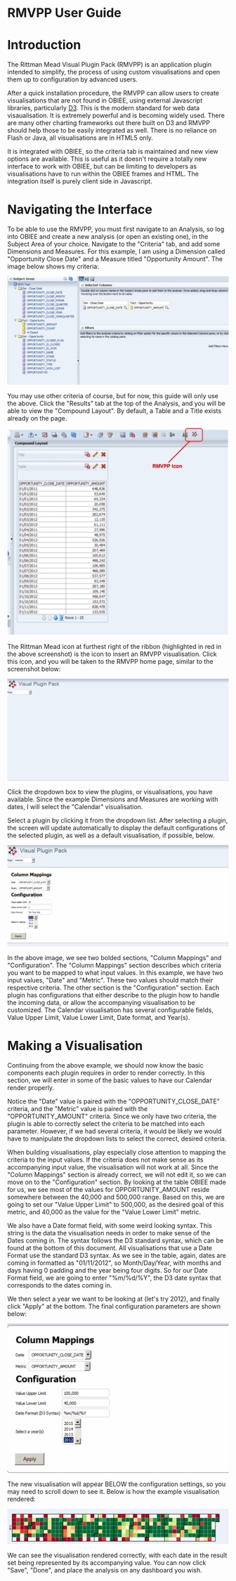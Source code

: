RMVPP User Guide
===

# Introduction

The Rittman Mead Visual Plugin Pack (RMVPP) is an application plugin intended to simplify, the process of using custom visualisations and open them up to configuration by advanced users.

After a quick installation procedure, the RMVPP can allow users to create visualisations that are not found in OBIEE, using external Javascript libraries, particularly [D3](http://d3js.org/). This is the modern standard for web data visaualisation. It is extremely powerful and is becoming widely used. There are many other charting frameworks out there built on D3 and RMVPP should help those to be easily integrated as well. There is no reliance on Flash or Java, all visualisations are in HTML5 only.

It is integrated with OBIEE, so the criteria tab is maintained and new view options are available. This is useful as it doesn't require a totally new interface to work with OBIEE, but can be limiting to developers as visualisations have to run within the OBIEE frames and HTML. The integration itself is purely client side in Javascript.

# Navigating the Interface

To be able to use the RMVPP, you must first navigate to an Analysis, so log into OBIEE and create a new analysis (or open an existing one), in the Subject Area of your choice. Navigate to the "Criteria" tab, and add some Dimensions and Measures. 
For this example, I am using a Dimension called "Opportunity Close Date" and a Measure titled "Opportunity Amount". The image below shows my criteria:

![](images/developer/1.png)

You may use other criteria of course, but for now, this guide will only use the above. Click the "Results" tab at the top of the Analysis, and you will be able to view the "Compound Layout". By default, a Table and a Title exists already on the page.

![](images/developer/2.png)

The Rittman Mead icon at furthest right of the ribbon (highlighted in red in the above screenshot) is the icon to insert an RMVPP visualisation. Click this icon, and you will be taken to the RMVPP home page, similar to the screenshot below:

![](images/developer/3.png)

Click the dropdown box to view the plugins, or visualisations, you have available. Since the example Dimensions and Measures are working with dates, I will select the "Calendar" visualisation. 

Select a plugin by clicking it from the dropdown list. After selecting a plugin, the screen will update automatically to display the default configurations of the selected plugin, as well as a default visualisation, if possible, below.

![](images/developer/4.png)

In the above image, we see two bolded sections, "Column Mappings" and "Configuration". The "Column Mappings" section describes which criteria you want to be mapped to what input values. In this example, we have two input values, "Date" and "Metric". These two values should match their respective criteria. 
The other section  is the "Configuration" section. Each plugin has configurations that either describe to the plugin how to handle the incoming data, or allow the accompanying visualisation to be customized. The Calendar visualisation has several configurable fields, Value Upper Limit, Value Lower Limit, Date format, and Year(s). 

# Making a Visualisation

Continuing from the above example, we should now know the basic components each plugin requires in order to render correctly. In this section, we will enter in some of the basic values to have our Calendar render properly.

Notice the "Date" value is paired with the "OPPORTUNITY_CLOSE_DATE" criteria, and the "Metric" value is paired with the "OPPORTUNITY_AMOUNT" criteria. Since we only have two criteria, the plugin is able to correctly select the criteria to be matched into each parameter. However, if we had several criteria, it would be likely we would have to manipulate the dropdown lists to select the correct, desired criteria.

When building visualisations, play especially close attention to mapping the criteria to the input values. If the criteria does not make sense as its accompanying input value, the visualisation will not work at all. Since the "Column Mappings" section is already correct, we will not edit it, so we can move on to the "Configuration" section.
By looking at the table OBIEE made for us, we see most of the values for OPPORTUNITY_AMOUNT reside somewhere between the 40,000 and 500,000 range. Based on this, we are going to set our "Value Upper Limit" to 500,000, as the desired goal of this metric, and 40,000 as the value for the "Value Lower Limit" metric. 

We also have a Date format field, with some weird looking syntax. This string is the data the visualisation needs in order to make sense of the Dates coming in. The syntax follows the D3 standard syntax, which can be found at the bottom of this document. All visualisations that use a Date Format use the standard D3 syntax. 
As we see in the table, again, dates are coming in formatted as "01/11/2012", so Month/Day/Year, with months and days having 0 padding and the year being four digits. So for our Date Format field, we are going to enter "%m/%d/%Y", the D3 date syntax that corresponds to the dates coming in. 

We then select a year we want to be looking at (let's try 2012), and finally click "Apply" at the bottom. The final configuration parameters are shown below:

![](images/developer/5.png)

The new visualisation will appear BELOW the configuration settings, so you may need to scroll down to see it. Below is how the example visualisation rendered:

![](images/developer/6.png)

We can see the visualisation rendered correctly, with each date in the result set being represented by its accompanying value. You can now click "Save", "Done", and place the analysis on any dashboard you wish. 

